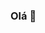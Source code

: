 ### Olá 👋

<!--
**leopoldocardoso/leopoldocardoso** is a ✨ _special_ ✨ repository because its `README.md` (this file) appears on your GitHub profile.

   **Olá, sou Leopoldo Peixoto Cardoso**

**- DevOps Jr.**

**- Esutando Kubernetes**

**- Estudando cultura DevOps**

**- Conhecimentos em Ansible, Docker e Kubernetes**

**- Estudando infra estrutura como código (Terraform)** 

**- Linkedin: linkedin.com/in/leopoldopcardoso/**
  
  ##

<div align="center">
  <a href="https://github.com/leopoldocardoso">
  <img height="160em" src="https://github-readme-stats.vercel.app/api?username=leopoldocardoso&show_icons=true&theme=dark&include_all_commits=true&count_private=true"/>
  <img height="160em" src="https://github-readme-stats.vercel.app/api/top-langs/?username=leopoldocardoso&layout=compact&langs_count=7&theme=dark"/>
</div>
  
  <div> 
   <a href="https://www.youtube.com/channel/UCoyjHY3F8x62xXyPH-RIWFQ" target="_blank"><img src="https://img.shields.io/badge/YouTube-FF0000?style=for-the-badge&logo=youtube&logoColor=white" target="_blank"></a>
  <a href="https://www.linkedin.com/in/leopoldopcardoso" target="_blank"><img src="https://img.shields.io/badge/-LinkedIn-%230077B5?style=for-the-badge&logo=linkedin&logoColor=white" target="_blank"></a> 
-->
